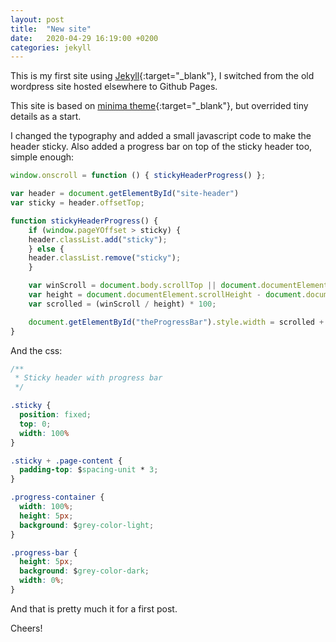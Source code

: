 ```yaml
---
layout: post
title:  "New site"
date:   2020-04-29 16:19:00 +0200
categories: jekyll
---
```


This is my first site using [Jekyll](https://jekyllrb.com/){:target="_blank"}, I switched from the old wordpress site hosted elsewhere to Github Pages.

This site is based on [minima theme](https://github.com/jekyll/minima){:target="_blank"}, but overrided tiny details as a start.

I changed the typography and added a small javascript code to make the header sticky. Also added a progress bar on top of the sticky header too, simple enough:

```js
window.onscroll = function () { stickyHeaderProgress() };

var header = document.getElementById("site-header")
var sticky = header.offsetTop;

function stickyHeaderProgress() {
    if (window.pageYOffset > sticky) {
    header.classList.add("sticky");
    } else {
    header.classList.remove("sticky");
    }

    var winScroll = document.body.scrollTop || document.documentElement.scrollTop;
    var height = document.documentElement.scrollHeight - document.documentElement.clientHeight;
    var scrolled = (winScroll / height) * 100;

    document.getElementById("theProgressBar").style.width = scrolled + "%";
}
```

And the css:

```css
/**
 * Sticky header with progress bar
 */

.sticky {
  position: fixed;
  top: 0;
  width: 100%
}

.sticky + .page-content {
  padding-top: $spacing-unit * 3;
}

.progress-container {
  width: 100%;
  height: 5px;
  background: $grey-color-light;
}

.progress-bar {
  height: 5px;
  background: $grey-color-dark;
  width: 0%;
}
```

And that is pretty much it for a first post.

Cheers!
